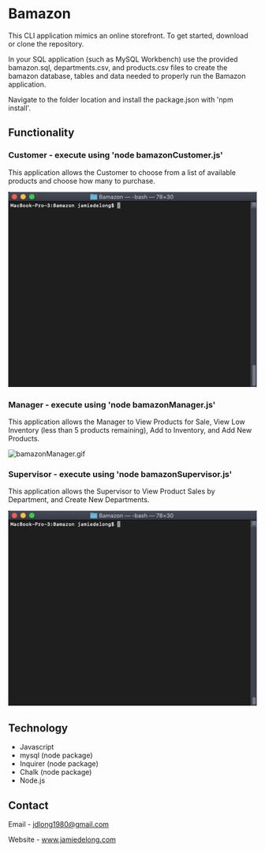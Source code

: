# Bamazon

This CLI application mimics an online storefront. To get started, download or clone the repository.

In your SQL application (such as MySQL Workbench) use the provided bamazon.sql, departments.csv, and products.csv files to create the bamazon database, tables and data needed to properly run the Bamazon application.

Navigate to the folder location and install the package.json with 'npm install'.

## Functionality
### Customer - execute using 'node bamazonCustomer.js'

This application allows the Customer to choose from a list of available products and choose how many to purchase.

![bamazonCustomer.gif](https://github.com/Milleniyum/Bamazon/blob/master/images/bamazonCustomer.gif)

### Manager - execute using 'node bamazonManager.js'

This application allows the Manager to View Products for Sale, View Low Inventory (less than 5 products remaining), Add to Inventory, and Add New Products.

![bamazonManager.gif](https://github.com/Milleniyum/Bamazon/blob/master/images/bamazonManager.gif)

### Supervisor - execute using 'node bamazonSupervisor.js'

This application allows the Supervisor to View Product Sales by Department, and Create New Departments.

![bamazonSupervisor.gif](https://github.com/Milleniyum/Bamazon/blob/master/images/bamazonSupervisor.gif)

## Technology
* Javascript
* mysql (node package)
* Inquirer (node package)
* Chalk (node package)
* Node.js

## Contact
Email - jdlong1980@gmail.com

Website - www.jamiedelong.com
